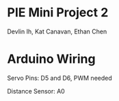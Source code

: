 # PIE Mini Project 2

Devlin Ih, Kat Canavan, Ethan Chen

# Arduino Wiring

Servo Pins: D5 and D6, PWM needed

Distance Sensor: A0
